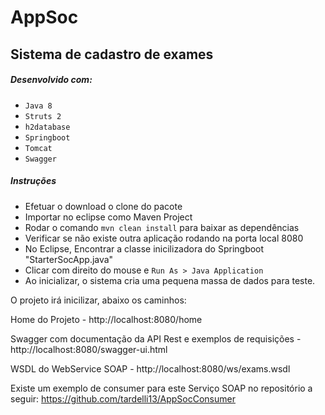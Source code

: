 # AppSoc

## Sistema de cadastro de exames

##### Desenvolvido com:

* `Java 8`
* `Struts 2`
* `h2database`
* `Springboot`
* `Tomcat`
* `Swagger`

##### Instruções

* Efetuar o download o clone do pacote
* Importar no eclipse como Maven Project
* Rodar o comando `mvn clean install` para baixar as dependências
* Verificar se não existe outra aplicação rodando na porta local 8080
* No Eclipse, Encontrar a classe inicilizadora do Springboot "StarterSocApp.java"
* Clicar com direito do mouse e `Run As > Java Application`
* Ao inicializar, o sistema cria uma pequena massa de dados para teste.

O projeto irá inicilizar, abaixo os caminhos:

Home do Projeto - http://localhost:8080/home

Swagger com documentação da API Rest e exemplos de requisições - http://localhost:8080/swagger-ui.html

WSDL do WebService SOAP - http://localhost:8080/ws/exams.wsdl

Existe um exemplo de consumer para este Serviço SOAP no repositório a seguir:
https://github.com/tardelli13/AppSocConsumer
